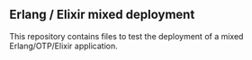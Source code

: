 ## Erlang / Elixir mixed deployment

This repository contains files to test the deployment of a mixed Erlang/OTP/Elixir application.
